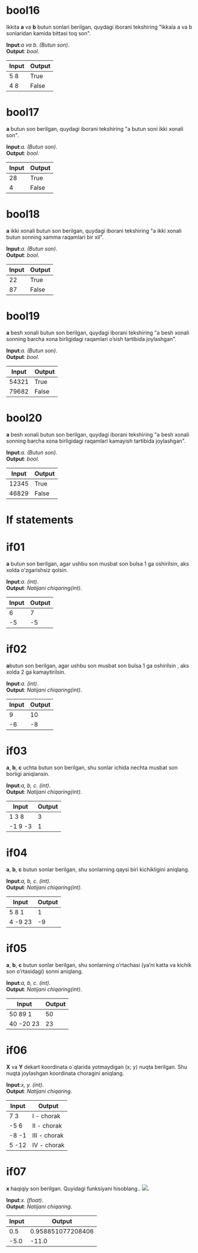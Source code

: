 # bool16

Ikkita **a** va **b** butun sonlari berilgan, quydagi iborani tekshiring "Ikkala a va b sonlaridan kamida bittasi toq son".

**Input**:*a va b. (Butun son)*.\
**Output**: *bool*.

|   **Input**   |   **Output**    |
|---------------|-----------------|
|5   8          |True             |
|4   8         |False             |

# bool17

**a** butun son berilgan, quydagi iborani tekshiring "a butun soni ikki xonali son".

**Input**:*a. (Butun son)*.\
**Output**: *bool*.

|   **Input**   |   **Output**    |
|---------------|-----------------|
|28             |True             |
|4              |False            |

# bool18

**a** ikki xonali butun son berilgan, quydagi iborani tekshiring "a ikki xonali butun sonning xamma raqamlari bir xil".

**Input**:*a. (Butun son)*.\
**Output**: *bool*.

|   **Input**   |   **Output**    |
|---------------|-----------------|
|22             |True             |
|87             |False            |

# bool19

**a** besh xonali butun son berilgan, quydagi iborani tekshiring "a besh xonali sonning barcha xona birligidagi raqamlari o’sish tartibida joylashgan".

**Input**:*a. (Butun son)*.\
**Output**: *bool*.

|   **Input**   |   **Output**    |
|---------------|-----------------|
|54321          |True             |
|79682          |False            |

# bool20

**a** besh xonali butun son berilgan, quydagi iborani tekshiring "a besh xonali sonning barcha xona birligidagi raqamlari kamayish tartibida joylashgan".

**Input**:*a. (Butun son)*.\
**Output**: *bool*.

|   **Input**   |   **Output**    |
|---------------|-----------------|
|12345          |True             |
|46829          |False            |

# If statements

# if01

**a** butun son berilgan, agar ushbu son musbat son bulsa 1 ga oshirilsin, aks xolda o’zgarishsiz qolsin.

**Input**:*a. (int)*.\
**Output**: *Natijani chiqaring(int)*.

|   **Input**   |   **Output**    |
|---------------|-----------------|
|6              |7                |
|-5             |-5               |

# if02

**a**butun son berilgan, agar ushbu son musbat son bulsa 1 ga oshirilsin , aks xolda 2 ga kamaytirilsin.

**Input**:*a. (int)*.\
**Output**: *Natijani chiqaring(int)*.

|   **Input**   |   **Output**    |
|---------------|-----------------|
|9              |10               |
|-6             |-8               |

# if03

**a**, **b**, **c** uchta butun son berilgan, shu sonlar ichida nechta musbat son borligi aniqlansin.

**Input**:*a, b, c. (int)*.\
**Output**: *Natijani chiqaring(int)*.

|   **Input**   |   **Output**    |
|---------------|-----------------|
|1   3   8      |3                |
|-1  9  -3      |1                |

# if04

**a**, **b**, **c** butun sonlar berilgan, shu sonlarning qaysi biri kichikligini aniqlang.

**Input**:*a, b, c. (int)*.\
**Output**: *Natijani chiqaring(int)*.

|   **Input**   |   **Output**    |
|---------------|-----------------|
|5  8  1        |1                |
|4  -9  23      |-9               |

# if05

**a**, **b**, **c** butun sonlar berilgan, shu sonlarning o’rtachasi (ya’ni katta va kichik son o’rtasidagi) sonni aniqlang.

**Input**:*a, b, c. (int)*.\
**Output**: *Natijani chiqaring(int)*.

|   **Input**   |   **Output**    |
|---------------|-----------------|
|50  89  1      |50               |
|40  -20  23    |23               |

# if06

**X** va **Y** dekart koordinata o`qlarida yotmaydigan (x; y) nuqta berilgan. Shu nuqta joylashgan koordinata choragini aniqlang.

**Input**:*x, y. (int)*.\
**Output**: *Natijani chiqaring*.

|   **Input**   |   **Output**    |
|---------------|-----------------|
|7  3           |I - chorak       |
|-5  6          |II - chorak      |
|-8  -1         |III - chorak     |
|5  -12         |IV - chorak      |

# if07

**x** haqiqiy son berilgan. Quyidagi funksiyani hisoblang..
<img src="https://latex.codecogs.com/gif.latex?\left\{\begin{matrix}2*\sin(x), agar\rightarrow x>0;\\ x-6,agar\rightarrow x\leq 0;\end{matrix}\right." />.

**Input**:*x. (float)*.\
**Output**: *Natijani chiqaring*.

|   **Input**   |   **Output**    |
|---------------|-----------------|
|0.5            |0.958851077208406 |
|-5.0           |-11.0            |

